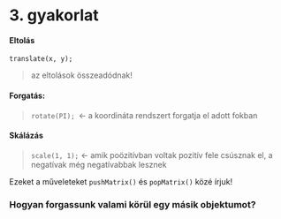 # 3. gyakorlat

#### Eltolás
`translate(x, y);`
> az eltolások összeadódnak!

#### Forgatás:
> `rotate(PI); `<- a koordináta rendszert forgatja el adott fokban  


#### Skálázás
> `scale(1, 1);` <- amik poözitívban voltak pozitív fele csúsznak el, a negatívak még negatívabbak lesznek

Ezeket a műveleteket `pushMatrix()` és `popMatrix()` közé írjuk!

### Hogyan forgassunk valami körül egy másik objektumot?

